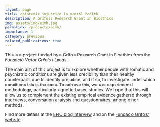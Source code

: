 ```yaml
---
layout: page
title: epistemic injustice in mental health
description: A Grífols Research Grant in Bioethics
img: assets/img/eimh.jpg
permalink: /projects/eimh/
importance: 1
category: previous
related_publications: true
---
```


This is a project funded by a Grífols Research Grant in Bioethics from the _Fundació Víctor Grífols i Lucas_.

The main aim of this project is to explore whether people with somatic and psychiatric conditions are given less credibility than their healthy counterparts due to identity prejudice, and if so, to investigate under which conditions this is the case. To achieve this, we use experimental methodology, particularly vignette-based studies. We hope that this will allow us to complement the existing empirical evidence gathered through interviews, conversation analysis and questionnaires, among other methods.

Find more details at the [EPIC blog interview](https://epistemicinjusticeinhealthcareproject.blogspot.com/2024/02/credibility-attributions-in-healthcare.html) and on the [Fundació Grífols' website](https://www.fundaciogrifols.org/en/-/las-bases-cognitivas-de-la-injusticia-epist%c3%a9mica-en-la-atenci%c3%b3n-sanitaria).

